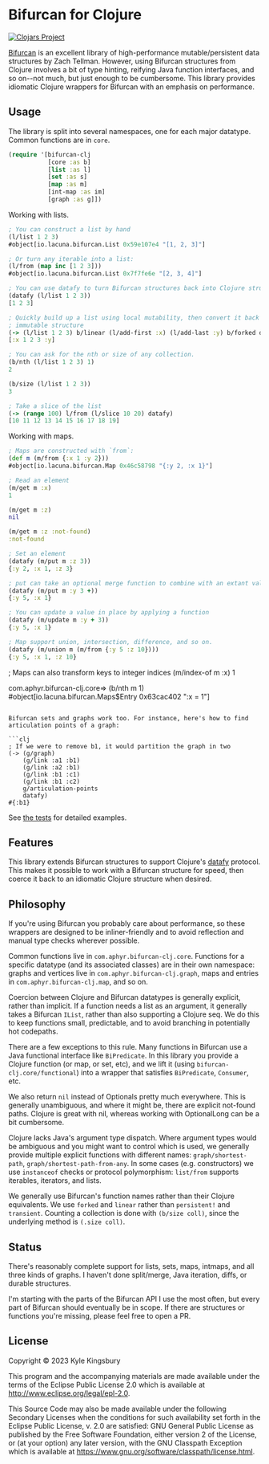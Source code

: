 # Bifurcan for Clojure

[![Clojars Project](https://img.shields.io/clojars/v/com.aphyr/bifurcan-clj.svg)](https://clojars.org/com.aphyr/bifurcan-clj)

[Bifurcan](https://github.com/lacuna/bifurcan) is an excellent library of
high-performance mutable/persistent data structures by Zach Tellman. However,
using Bifurcan structures from Clojure involves a bit of type hinting, reifying
Java function interfaces, and so on--not much, but just enough to be
cumbersome. This library provides idiomatic Clojure wrappers for Bifurcan with
an emphasis on performance.

## Usage

The library is split into several namespaces, one for each major datatype.
Common functions are in `core`.

```clj
(require '[bifurcan-clj
           [core :as b]
           [list :as l]
           [set :as s]
           [map :as m]
           [int-map :as im]
           [graph :as g]])
```

Working with lists.

```clj
; You can construct a list by hand
(l/list 1 2 3)
#object[io.lacuna.bifurcan.List 0x59e107e4 "[1, 2, 3]"]

; Or turn any iterable into a list:
(l/from (map inc [1 2 3]))
#object[io.lacuna.bifurcan.List 0x7f7fe6e "[2, 3, 4]"]

; You can use datafy to turn Bifurcan structures back into Clojure structures.
(datafy (l/list 1 2 3))
[1 2 3]

; Quickly build up a list using local mutability, then convert it back to an
; immutable structure
(-> (l/list 1 2 3) b/linear (l/add-first :x) (l/add-last :y) b/forked datafy)
[:x 1 2 3 :y]

; You can ask for the nth or size of any collection.
(b/nth (l/list 1 2 3) 1)
2

(b/size (l/list 1 2 3))
3

; Take a slice of the list
(-> (range 100) l/from (l/slice 10 20) datafy)
[10 11 12 13 14 15 16 17 18 19]
```

Working with maps.

```clj
; Maps are constructed with `from`:
(def m (m/from {:x 1 :y 2}))
#object[io.lacuna.bifurcan.Map 0x46c58798 "{:y 2, :x 1}"]

; Read an element
(m/get m :x)
1

(m/get m :z)
nil

(m/get m :z :not-found)
:not-found

; Set an element
(datafy (m/put m :z 3))
{:y 2, :x 1, :z 3}

; put can take an optional merge function to combine with an extant value
(datafy (m/put m :y 3 +))
{:y 5, :x 1}

; You can update a value in place by applying a function
(datafy (m/update m :y + 3))
{:y 5, :x 1}

; Map support union, intersection, difference, and so on.
(datafy (m/union m (m/from {:y 5 :z 10})))
{:y 5, :x 1, :z 10}
```

; Maps can also transform keys to integer indices
(m/index-of m :x)
1

com.aphyr.bifurcan-clj.core=> (b/nth m 1)
#object[io.lacuna.bifurcan.Maps$Entry 0x63cac402 ":x = 1"]
```

Bifurcan sets and graphs work too. For instance, here's how to find
articulation points of a graph:

```clj
; If we were to remove b1, it would partition the graph in two
(-> (g/graph)
    (g/link :a1 :b1)
    (g/link :a2 :b1)
    (g/link :b1 :c1)
    (g/link :b1 :c2)
    g/articulation-points
    datafy)
#{:b1}
```

See [the tests](test/com/aphyr/bifurcan_clj/) for detailed examples.

## Features

This library extends Bifurcan structures to support Clojure's
[datafy](https://clojuredocs.org/clojure.datafy/datafy) protocol. This makes it
possible to work with a Bifurcan structure for speed, then coerce it
back to an idiomatic Clojure structure when desired.

## Philosophy

If you're using Bifurcan you probably care about performance, so these wrappers
are designed to be inliner-friendly and to avoid reflection and manual type
checks wherever possible.

Common functions live in `com.aphyr.bifurcan-clj.core`. Functions for a
specific datatype (and its associated classes) are in their own namespace:
graphs and vertices live in `com.aphyr.bifurcan-clj.graph`, maps and entries in
`com.aphyr.bifurcan-clj.map`, and so on.

Coercion between Clojure and Bifurcan datatypes is generally
explicit, rather than implicit. If a function needs a list as an argument, it
generally takes a Bifurcan `IList`, rather than also supporting a Clojure seq.
We do this to keep functions small, predictable, and to avoid branching in
potentially hot codepaths.

There are a few exceptions to this rule. Many functions in Bifurcan use a Java
functional interface like `BiPredicate`. In this library you provide a Clojure
function (or map, or set, etc), and we lift it (using
`bifurcan-clj.core/functional`) into a wrapper that satisfies `BiPredicate`,
`Consumer`, etc.

We also return `nil` instead of Optionals pretty much everywhere. This is
generally unambiguous, and where it might be, there are explicit not-found
paths. Clojure is great with nil, whereas working with OptionalLong can be a
bit cumbersome.

Clojure lacks Java's argument type dispatch. Where argument types would be
ambiguous and you might want to control which is used, we generally provide
multiple explicit functions with different names: `graph/shortest-path`,
`graph/shortest-path-from-any`. In some cases (e.g. constructors) we use
`instanceof` checks or protocol polymorphism: `list/from` supports iterables,
iterators, and lists.

We generally use Bifurcan's function names rather than their Clojure
equivalents. We use `forked` and `linear` rather than `persistent!` and
`transient`. Counting a collection is done with `(b/size coll)`, since the
underlying method is `(.size coll)`.

## Status

There's reasonably complete support for lists, sets, maps, intmaps, and all
three kinds of graphs. I haven't done split/merge, Java iteration, diffs, or
durable structures.

I'm starting with the parts of the Bifurcan API I use the most often, but every
part of Bifurcan should eventually be in scope. If there are structures or
functions you're missing, please feel free to open a PR.

## License

Copyright © 2023 Kyle Kingsbury

This program and the accompanying materials are made available under the
terms of the Eclipse Public License 2.0 which is available at
http://www.eclipse.org/legal/epl-2.0.

This Source Code may also be made available under the following Secondary
Licenses when the conditions for such availability set forth in the Eclipse
Public License, v. 2.0 are satisfied: GNU General Public License as published by
the Free Software Foundation, either version 2 of the License, or (at your
option) any later version, with the GNU Classpath Exception which is available
at https://www.gnu.org/software/classpath/license.html.

